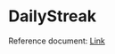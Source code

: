 # DailyStreak
Reference document: [Link](https://docs.google.com/document/d/1ZsfbJzSOgMwyLUZmoqjcNgkW_G3A_lT67mt8piFV1vQ/edit?tab=t.0 'Click')
